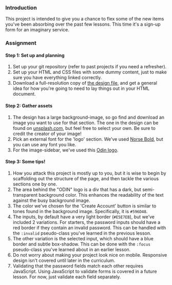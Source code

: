 ### Introduction

This project is intended to give you a chance to flex some of the new items you've been absorbing over the past few lessons. This time it's a sign-up form for an imaginary service.

### Assignment

<div class="lesson-content__panel" markdown="1">

#### Step 1: Set up and planning

1. Set up your git repository (refer to past projects if you need a refresher).
1. Set up your HTML and CSS files with some dummy content, just to make sure you have everything linked correctly.
1. Download a full-resolution copy of [the design file](https://cdn.statically.io/gh/TheOdinProject/curriculum/5f37d43908ef92499e95a9b90fc3cc291a95014c/html_css/project-sign-up-form/sign-up-form.png), and get a general idea for how you're going to need to lay things out in your HTML document.

#### Step 2: Gather assets

1. The design has a large background-image, so go find and download an image you want to use for that section. The one in the design can be found on [unsplash.com](https://unsplash.com/photos/25xggax4bSA), but feel free to select your own. Be sure to credit the creator of your image!
1. Pick an external font for the 'logo' section. We've used [Norse Bold](https://cdn.statically.io/gh/TheOdinProject/theodinproject/efdc2888072f409e687d31dc580595dbe4fe0ff4/app/assets/fonts/Norse-Bold.otf), but you can use any font you like.
1. For the image-sidebar, we've used this [Odin logo](https://cdn.statically.io/gh/TheOdinProject/curriculum/5f37d43908ef92499e95a9b90fc3cc291a95014c/html_css/project-sign-up-form/odin-lined.png).

#### Step 3: Some tips!

1. How you attack this project is mostly up to you, but it is wise to begin by scaffolding out the structure of the page, and then tackle the various sections one by one.
1. The area behind the "ODIN" logo is a div that has a dark, but semi-transparent background color. This enhances the readability of the text against the busy background image.
1. The color we've chosen for the 'Create Account' button is similar to tones found in the background image. Specifically, it is `#596D48`.
1. The inputs, by default have a very light border (`#E5E7EB`), but we’ve included 2 variations. For starters, the password inputs should have a red border if they contain an invalid password. This can be handled with the `:invalid` pseudo-class you've learned in the previous lesson.
1. The other variation is the selected input, which should have a blue border and subtle box-shadow. This can be done with the `:focus` pseudo-class you've learned about in an earlier lesson.
1. Do not worry about making your project look nice on mobile. Responsive design isn't covered until later in the curriculum.
1. Validating that the password fields match each other requires JavaScript. Using JavaScript to validate forms is covered in a future lesson. For now, just validate each field separately.

</div>